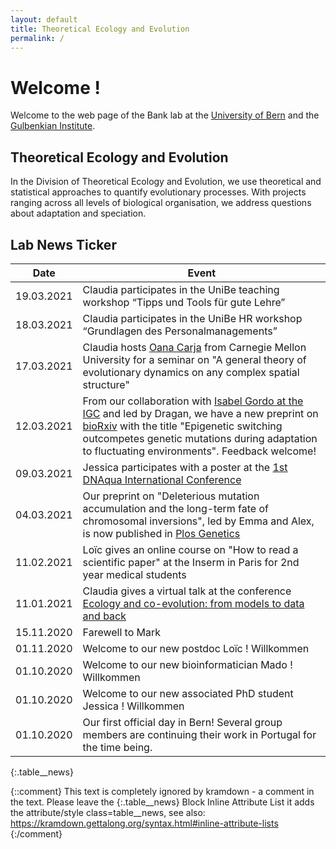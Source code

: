 ```yaml
---
layout: default
title: Theoretical Ecology and Evolution
permalink: /
---
```

# Welcome !

Welcome to the web page of the Bank lab at the [University of Bern](http://www.thee.iee.unibe.ch/index_eng.html) and the [Gulbenkian Institute](https://gulbenkian.pt/ciencia/research-groups/cbank/).

## Theoretical Ecology and Evolution

In the Division of Theoretical Ecology and Evolution, we use theoretical and statistical approaches to quantify evolutionary processes. With projects ranging across all levels of biological organisation, we address questions about adaptation and speciation.

## Lab News Ticker


Date | Event 
---  | ---
19.03.2021 | Claudia participates in the UniBe teaching workshop “Tipps und Tools für gute Lehre”
18.03.2021 | Claudia participates in the UniBe HR workshop “Grundlagen des Personalmanagements”
17.03.2021 | Claudia hosts [Oana Carja](http://cbd.cmu.edu/people/carja.html) from Carnegie Mellon University for a seminar on "A general theory of evolutionary dynamics on any complex spatial structure"
12.03.2021 | From our collaboration with [Isabel Gordo at the IGC](https://gulbenkian.pt/ciencia/researcher/igordo/) and led by Dragan, we have a new preprint on [bioRxiv](https://www.biorxiv.org/content/10.1101/2021.03.11.434930v1.abstract) with the title "Epigenetic switching outcompetes genetic mutations during adaptation to fluctuating environments". Feedback welcome!
09.03.2021 | Jessica participates with a poster at the [1st DNAqua International Conference](https://symposium.inrae.fr/dnaqua-conference-evian2021)
04.03.2021 | Our preprint on "Deleterious mutation accumulation and the long-term fate of chromosomal inversions", led by Emma and Alex, is now published in [Plos Genetics](https://journals.plos.org/plosgenetics/article?id=10.1371/journal.pgen.1009411)
11.02.2021 | Loïc gives an online course on "How to read a scientific paper" at the Inserm in Paris for 2nd year medical students 
11.01.2021 | Claudia gives a virtual talk at the conference [Ecology and co-evolution: from models to data and back](https://indico.math.cnrs.fr/event/5760/) 
15.11.2020 | Farewell to Mark
01.11.2020 | Welcome to our new postdoc Loïc ! Willkommen
01.10.2020 | Welcome to our new bioinformatician Mado ! Willkommen
01.10.2020 | Welcome to our new associated PhD student Jessica ! Willkommen
01.10.2020 | Our first official day in Bern! Several group members are continuing their work in Portugal for the time being.
{:.table__news}

{::comment}
This text is completely ignored by kramdown - a comment in the text.
Please leave the {:.table__news} Block Inline Attribute List
it adds the attribute/style class=table__news, see also: 
https://kramdown.gettalong.org/syntax.html#inline-attribute-lists
{:/comment}
